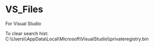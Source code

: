 # VS_Files
For Visual Studio

To clear search hist: C:\Users\\<user>\AppData\Local\Microsoft\VisualStudio\\<ver>\privateregistry.bin
